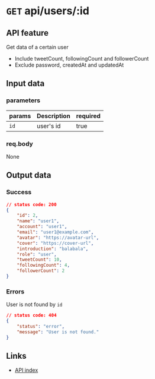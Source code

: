 # `GET` api/users/:id  

## API feature    
Get data of a certain user  
* Include tweetCount, followingCount and followerCount
* Exclude password, createdAt and updatedAt

## Input data  
### parameters  
| params | Description | required |
| ------ | ----------- | -------- |
| `id`   | user's id   | true     |
### req.body 
None

## Output data  
### Success  
```json
// status code: 200
{
    "id": 2,
    "name": "user1",
    "account": "user1",
    "email": "user1@example.com",
    "avatar": "https://avatar-url",
    "cover": "https://cover-url",
    "introduction": "balabala",
    "role": "user",
    "tweetCount": 10,
    "followingCount": 4,
    "followerCount": 2
}
```
### Errors  
User is not found by `id`
```json
// status code: 404
{
    "status": "error",
    "message": "User is not found."
}
```

## Links  
* [API index](../index.md)  
